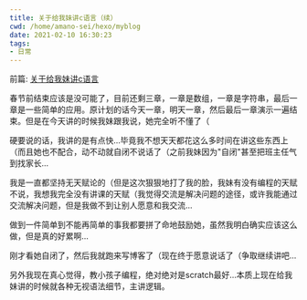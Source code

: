 ```yaml
---
title: 关于给我妹讲c语言（续）
cwd: /home/amano-sei/hexo/myblog
date: 2021-02-10 16:30:23
tags:
- 日常
---
```


前篇: [关于给我妹讲c语言](/2021/02/08/关于给我妹讲c语言/)

春节前结束应该是没可能了，目前还剩三章，一章是数组，一章是字符串，最后一章是一些简单的应用。原计划的话今天一章，明天一章，然后最后一章演示一遍结束。但是在今天讲的时候我妹跟我说，她完全听不懂了（

硬要说的话，我讲的是有点快...毕竟我不想天天都花这么多时间在讲这些东西上（而且她也不配合，动不动就自闭不说话了（之前我妹因为"自闭"甚至把班主任气到找家长...

我是一直都坚持无天赋论的（但是这次狠狠地打了我的脸，我妹有没有编程的天赋不说，我想我完全没有讲课的天赋（我觉得交流是解决问题的途径，或许我能通过交流解决问题，但是我做不到让别人愿意和我交流...

做到一件简单到不能再简单的事我都要拼了命地鼓励她，虽然我明白确实应该这么做，但是真的好累啊...

刚才看她自闭了，然后我就跑来写博客了（现在终于愿意说话了（争取继续讲吧...

另外我现在真心觉得，教小孩子编程，绝对绝对是scratch最好...本质上现在给我妹讲的时候就各种无视语法细节，主讲逻辑。

